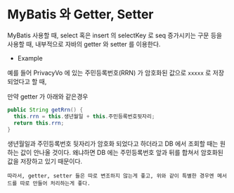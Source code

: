 # MyBatis 와 Getter, Setter

MyBatis 사용할 때, select 혹은 insert 의 selectKey 로 seq 증가시키는 구문 등을 사용할 때, 내부적으로 자바의 getter 와 setter 를 이용한다.

- Example

예를 들어 PrivacyVo 에 있는 주민등록번호(RRN) 가 암호화된 값으로 `xxxxx` 로 저장되었다고 할 때, 

만약 getter 가 아래와 같은경우

```java
public String getRrn() {
  this.rrn = this.생년월일 + this.주민등록번호뒷자리;
  return this.rrn;
}
```

생년월일과 주민등록번호 뒷자리가 암호화 되었다고 하더라고 DB 에서 조회할 때는 원하는 값이 안나올 것이다. 왜냐하면 DB 에는 주민등록번호 앞과 뒤를 합쳐서
암호화된 값을 저장하고 있기 때문이다. 

`따라서, getter, setter 들은 따로 변조하지 않는게 좋고, 위와 같이 특별한 경우엔 메서드를 따로 만들어 처리하는게 좋다.`

